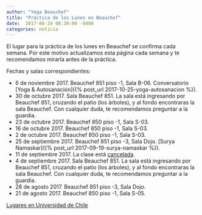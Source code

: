 ```yaml
---
author: "Yoga Beauchef"
title: "Práctica de los Lunes en Beauchef"
date:  2017-08-24 08:30:00 -0400
categories: noticia
---
```


El lugar para la práctica de los lunes en Beauchef se confirma cada semana. Por este motivo actualizamos esta página cada semana y te recomendamos mirarla antes de la práctica.

Fechas y salas correspondientes: 
- 6 de noviembre 2017. Beauchef 851 piso -1, Sala B-06. Conversatorio [Yoga & Autosanación]({% post_url 2017-10-25-yoga-autosanacion %}).
- 30 de octubre 2017. Sala Beauchef 851. La sala está ingresando
  por Beauchef 851, cruzando el patio (los árboles), y al fondo
  encontraras la sala Beauchef. Con cualquier duda, te recomendamos
  preguntar a la guardia.
- 23 de octubre 2017. Beauchef 850 piso -1, Sala S-03.
- 16 de octubre 2017. Beauchef 850 piso -1, Sala S-03.
- 2 de octubre 2017. Beauchef 850 piso -1, Sala S-03.
- 25 de septiembre 2017. Beauchef 851 piso -3, Sala Dojo. [Surya Namaskar]({% post_url 2017-09-19-surya-namaskar %}).
- 11 de septiembre 2017. La clase está [cancelada](http://mailchi.mp/0d573e36c014/inscripcin-para-los-talleres-de-yoga-beauchef).
- 4 de septiembre 2017. Sala Beauchef 851. La sala está ingresando
  por Beauchef 851, cruzando el patio (los árboles), y al fondo
  encontraras la sala Beauchef. Con cualquier duda, te recomendamos
  preguntar a la guardia.
- 28 de agosto 2017. Beauchef 851 piso -3, Sala Dojo.
- 21 de agosto 2017. Beauchef 850 piso -1, Sala S-05.

<p class="text-center">
<a class="btn btn-primary btn-lg" href="{{ site.url }}/lugares.html" role="button">Lugares en Universidad de Chile</a>
</p>
